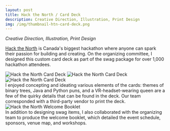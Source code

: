```yaml
---
layout: post
title: Hack the North / Card Deck
description: Creative Direction, Illustration, Print Design
img: /img/thumbnail-htn-card-deck.png
---
```

<i>Creative Direction, Illustration, Print Design</i>

<a href="https://hackthenorth.com/" target="_blank">Hack the North</a> is Canada's biggest hackathon where anyone can spark their passion for building and creating. On the organizing committee, I designed this custom card deck as part of the swag package for over 1,000 hackathon attendees.


<img class="col two" src="{{ site.baseurl }}/img/htn/htn_cards_2.jpg" alt="Hack the North Card Deck" title="Hack the North Card Deck"/>
<img class="col one" src="{{ site.baseurl }}/img/htn/htn_cards_1.jpg" alt="Hack the North Card Deck" title="Hack the North Card Deck"/>
<img class="col one" src="{{ site.baseurl }}/img/htn/htn_cards_0.jpg" alt="Hack the North Card Deck" title="Hack the North Card Deck"/>
<div class="col three caption">
I enjoyed concepting and ideating various elements of the cards: themes of binary trees, Java and Python puns, and a VR-headset-wearing queen are a few of the quirky details that can be found in the deck. Our team corresponded with a third-party vendor to print the deck.</div>


<img class="col three" src="{{ site.baseurl }}/img/htn/welcomebooklet.png" alt="Hack the North Welcome Booklet" title="Hack the North Welcome Booklet"/>
<div class="col three caption">
In addition to designing swag items, I also collaborated with the organizing team to produce the welcome booklet, which detailed the event schedule, sponsors, venue map, and workshops.</div>